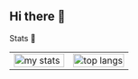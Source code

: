 ## Hi there 👋
Stats 👋
<table>
  <tr>
    <td width="50%">
      <img alt="my stats" width="100%" src="https://github-readme-stats.vercel.app/api?username=Juraj0101&show_icons=true&show=reviews,prs_merged,prs_merged_percentage&theme=radical"/>
    </td>
    <td width="50%">
      <img alt="top langs" width="100%" src="https://github-readme-stats.vercel.app/api/top-langs/?username=renevajda1&layout=compact&langs_count=6&theme=radical"/>
    </td>
  </tr>
</table>

